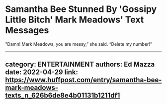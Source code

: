 # Samantha Bee Stunned By 'Gossipy Little Bitch' Mark Meadows' Text Messages

"Damn! Mark Meadows, you are messy,” she said. “Delete my number!”

---
category: ENTERTAINMENT
authors: Ed Mazza
date: 2022-04-29
link: https://www.huffpost.com/entry/samantha-bee-mark-meadows-texts_n_626b6de8e4b01131b1211df1
---
